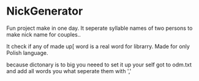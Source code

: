 # NickGenerator
Fun project make in one day. It seperate syllable names of two persons to make nick name for couples..

It check if any of made up[ word is a real word for librarry. Made for only Polish language.

because dictonary is to big you neeed to set it up your self
got to odm.txt and add all words you what 
seperate them with ','
